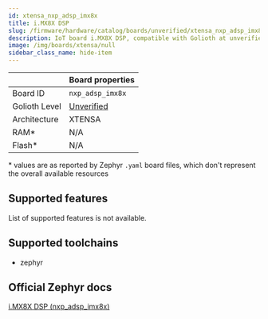 ```yaml
---
id: xtensa_nxp_adsp_imx8x
title: i.MX8X DSP
slug: /firmware/hardware/catalog/boards/unverified/xtensa_nxp_adsp_imx8x
description: IoT board i.MX8X DSP, compatible with Golioth at unverified level.
image: /img/boards/xtensa/null
sidebar_class_name: hide-item
---
```


[//]: # (This is an auto-generated file, do not edit! Changes to it will be lost upon re-generation)



|                | Board properties     |
| -------------  | -------------------- |
| Board ID       | `nxp_adsp_imx8x` |
| Golioth Level  | [Unverified](/firmware/hardware#unverified-boards) |
| Architecture   | XTENSA |
| RAM*           | N/A |
| Flash*         | N/A |

\* values are as reported by Zephyr `.yaml` board files, which don't represent the overall available resources



## Supported features

List of supported features is not available.

## Supported toolchains

* zephyr

## Official Zephyr docs

[i.MX8X DSP (nxp_adsp_imx8x)](https://docs.zephyrproject.org/latest/boards/xtensa/nxp_adsp_imx8x/doc/index.html)
